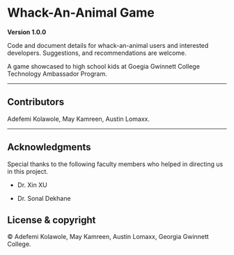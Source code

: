 # Whack-An-Animal Game

**Version 1.0.0**

Code and document details for whack-an-animal users and interested developers. Suggestions, and recommendations are welcome.

A game showcased to high school kids at Goegia Gwinnett College Technology Ambassador Program.

---
## Contributors
Adefemi Kolawole, May Kamreen, Austin Lomaxx.

---

## Acknowledgments
Special thanks to the following faculty members who helped in directing us in this project.
* Dr. Xin XU
+ Dr. Sonal Dekhane

## License & copyright

© Adefemi Kolawole, May Kamreen, Austin Lomaxx, Georgia Gwinnett College.






